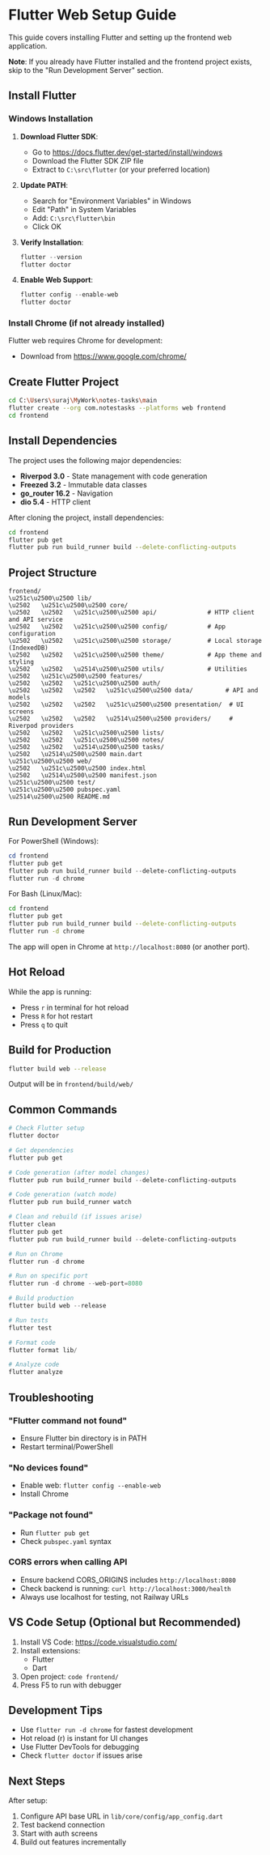 # Flutter Web Setup Guide

This guide covers installing Flutter and setting up the frontend web application.

**Note**: If you already have Flutter installed and the frontend project exists, skip to the "Run Development Server" section.

## Install Flutter

### Windows Installation

1. **Download Flutter SDK**:
   - Go to https://docs.flutter.dev/get-started/install/windows
   - Download the Flutter SDK ZIP file
   - Extract to `C:\src\flutter` (or your preferred location)

2. **Update PATH**:
   - Search for "Environment Variables" in Windows
   - Edit "Path" in System Variables
   - Add: `C:\src\flutter\bin`
   - Click OK

3. **Verify Installation**:
   ```powershell
   flutter --version
   flutter doctor
   ```

4. **Enable Web Support**:
   ```powershell
   flutter config --enable-web
   flutter doctor
   ```

### Install Chrome (if not already installed)

Flutter web requires Chrome for development:
- Download from https://www.google.com/chrome/

## Create Flutter Project

```bash
cd C:\Users\suraj\MyWork\notes-tasks\main
flutter create --org com.notestasks --platforms web frontend
cd frontend
```

## Install Dependencies

The project uses the following major dependencies:
- **Riverpod 3.0** - State management with code generation
- **Freezed 3.2** - Immutable data classes
- **go_router 16.2** - Navigation
- **dio 5.4** - HTTP client

After cloning the project, install dependencies:

```bash
cd frontend
flutter pub get
flutter pub run build_runner build --delete-conflicting-outputs
```

## Project Structure

```
frontend/
\u251c\u2500\u2500 lib/
\u2502   \u251c\u2500\u2500 core/
\u2502   \u2502   \u251c\u2500\u2500 api/              # HTTP client and API service
\u2502   \u2502   \u251c\u2500\u2500 config/           # App configuration
\u2502   \u2502   \u251c\u2500\u2500 storage/          # Local storage (IndexedDB)
\u2502   \u2502   \u251c\u2500\u2500 theme/            # App theme and styling
\u2502   \u2502   \u2514\u2500\u2500 utils/            # Utilities
\u2502   \u251c\u2500\u2500 features/
\u2502   \u2502   \u251c\u2500\u2500 auth/
\u2502   \u2502   \u2502   \u251c\u2500\u2500 data/         # API and models
\u2502   \u2502   \u2502   \u251c\u2500\u2500 presentation/  # UI screens
\u2502   \u2502   \u2502   \u2514\u2500\u2500 providers/     # Riverpod providers
\u2502   \u2502   \u251c\u2500\u2500 lists/
\u2502   \u2502   \u251c\u2500\u2500 notes/
\u2502   \u2502   \u2514\u2500\u2500 tasks/
\u2502   \u2514\u2500\u2500 main.dart
\u251c\u2500\u2500 web/
\u2502   \u251c\u2500\u2500 index.html
\u2502   \u2514\u2500\u2500 manifest.json
\u251c\u2500\u2500 test/
\u251c\u2500\u2500 pubspec.yaml
\u2514\u2500\u2500 README.md
```

## Run Development Server

For PowerShell (Windows):
```powershell
cd frontend
flutter pub get
flutter pub run build_runner build --delete-conflicting-outputs
flutter run -d chrome
```

For Bash (Linux/Mac):
```bash
cd frontend
flutter pub get
flutter pub run build_runner build --delete-conflicting-outputs
flutter run -d chrome
```

The app will open in Chrome at `http://localhost:8080` (or another port).

## Hot Reload

While the app is running:
- Press `r` in terminal for hot reload
- Press `R` for hot restart
- Press `q` to quit

## Build for Production

```bash
flutter build web --release
```

Output will be in `frontend/build/web/`

## Common Commands

```powershell
# Check Flutter setup
flutter doctor

# Get dependencies
flutter pub get

# Code generation (after model changes)
flutter pub run build_runner build --delete-conflicting-outputs

# Code generation (watch mode)
flutter pub run build_runner watch

# Clean and rebuild (if issues arise)
flutter clean
flutter pub get
flutter pub run build_runner build --delete-conflicting-outputs

# Run on Chrome
flutter run -d chrome

# Run on specific port
flutter run -d chrome --web-port=8080

# Build production
flutter build web --release

# Run tests
flutter test

# Format code
flutter format lib/

# Analyze code
flutter analyze
```

## Troubleshooting

### "Flutter command not found"
- Ensure Flutter bin directory is in PATH
- Restart terminal/PowerShell

### "No devices found"
- Enable web: `flutter config --enable-web`
- Install Chrome

### "Package not found"
- Run `flutter pub get`
- Check `pubspec.yaml` syntax

### CORS errors when calling API
- Ensure backend CORS_ORIGINS includes `http://localhost:8080`
- Check backend is running: `curl http://localhost:3000/health`
- Always use localhost for testing, not Railway URLs

## VS Code Setup (Optional but Recommended)

1. Install VS Code: https://code.visualstudio.com/
2. Install extensions:
   - Flutter
   - Dart
3. Open project: `code frontend/`
4. Press F5 to run with debugger

## Development Tips

- Use `flutter run -d chrome` for fastest development
- Hot reload (r) is instant for UI changes
- Use Flutter DevTools for debugging
- Check `flutter doctor` if issues arise

## Next Steps

After setup:
1. Configure API base URL in `lib/core/config/app_config.dart`
2. Test backend connection
3. Start with auth screens
4. Build out features incrementally
